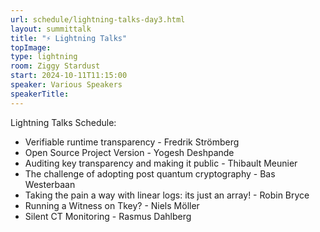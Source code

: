 ```yaml
---
url: schedule/lightning-talks-day3.html
layout: summittalk
title: "⚡ Lightning Talks"
topImage:
type: lightning
room: Ziggy Stardust
start: 2024-10-11T11:15:00
speaker: Various Speakers
speakerTitle: 
---
```


<div class="font-google font-medium">

Lightning Talks Schedule:
   * Verifiable runtime transparency - Fredrik Strömberg
   * Open Source Project Version - Yogesh Deshpande
   * Auditing key transparency and making it public - Thibault Meunier
   * The challenge of adopting post quantum cryptography - Bas Westerbaan
   * Taking the pain a way with linear logs: its just an array!	- Robin Bryce
   * Running a Witness on Tkey?	- Niels Möller
   * Silent CT Monitoring - Rasmus Dahlberg

</div>